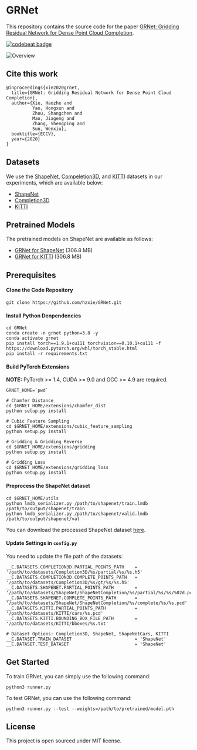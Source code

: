 # GRNet

This repository contains the source code for the paper [GRNet: Gridding Residual Network for Dense Point Cloud Completion](https://arxiv.org/abs/2006.03761).

[![codebeat badge](https://codebeat.co/badges/4e490a68-1a17-4274-a9f8-d7521458eb7f)](https://codebeat.co/projects/github-com-hzxie-grnet-master)

![Overview](https://www.infinitescript.com/projects/GRNet/GRNet-Overview.png)

## Cite this work

```
@inproceedings{xie2020grnet,
  title={GRNet: Gridding Residual Network for Dense Point Cloud Completion},
  author={Xie, Haozhe and 
          Yao, Hongxun and 
          Zhou, Shangchen and 
          Mao, Jiageng and 
          Zhang, Shengping and 
          Sun, Wenxiu},
  booktitle={ECCV},
  year={2020}
}
```

## Datasets

We use the [ShapeNet](https://www.shapenet.org/), [Compeletion3D](http://completion3d.stanford.edu/), and [KITTI](http://www.cvlibs.net/datasets/kitti/) datasets in our experiments, which are available below:

- [ShapeNet](https://drive.google.com/drive/folders/1P_W1tz5Q4ZLapUifuOE4rFAZp6L1XTJz)
- [Completion3D](http://download.cs.stanford.edu/downloads/completion3d/dataset2019.zip)
- [KITTI](https://drive.google.com/drive/folders/1fSu0_huWhticAlzLh3Ejpg8zxzqO1z-F)

## Pretrained Models

The pretrained models on ShapeNet are available as follows:

- [GRNet for ShapeNet](https://gateway.infinitescript.com/?fileName=GRNet-ShapeNet.pth) (306.8 MB)
- [GRNet for KITTI](https://gateway.infinitescript.com/?fileName=GRNet-KITTI.pth) (306.8 MB)

## Prerequisites

#### Clone the Code Repository

```
git clone https://github.com/hzxie/GRNet.git
```

#### Install Python Denpendencies

```
cd GRNet
conda create -n grnet python=3.8 -y
conda activate grnet
pip install torch==1.9.1+cu111 torchvision==0.10.1+cu111 -f https://download.pytorch.org/whl/torch_stable.html
pip install -r requirements.txt
```

#### Build PyTorch Extensions

**NOTE:** PyTorch >= 1.4, CUDA >= 9.0 and GCC >= 4.9 are required.

```
GRNET_HOME=`pwd`

# Chamfer Distance
cd $GRNET_HOME/extensions/chamfer_dist
python setup.py install

# Cubic Feature Sampling
cd $GRNET_HOME/extensions/cubic_feature_sampling
python setup.py install

# Gridding & Gridding Reverse
cd $GRNET_HOME/extensions/gridding
python setup.py install

# Gridding Loss
cd $GRNET_HOME/extensions/gridding_loss
python setup.py install
```

#### Preprocess the ShapeNet dataset

```
cd $GRNET_HOME/utils
python lmdb_serializer.py /path/to/shapenet/train.lmdb /path/to/output/shapenet/train
python lmdb_serializer.py /path/to/shapenet/valid.lmdb /path/to/output/shapenet/val
```

You can download the processed ShapeNet dataset [here](https://gateway.infinitescript.com/?fileName=ShapeNetCompletion).

#### Update Settings in `config.py`

You need to update the file path of the datasets:

```
__C.DATASETS.COMPLETION3D.PARTIAL_POINTS_PATH    = '/path/to/datasets/Completion3D/%s/partial/%s/%s.h5'
__C.DATASETS.COMPLETION3D.COMPLETE_POINTS_PATH   = '/path/to/datasets/Completion3D/%s/gt/%s/%s.h5'
__C.DATASETS.SHAPENET.PARTIAL_POINTS_PATH        = '/path/to/datasets/ShapeNet/ShapeNetCompletion/%s/partial/%s/%s/%02d.pcd'
__C.DATASETS.SHAPENET.COMPLETE_POINTS_PATH       = '/path/to/datasets/ShapeNet/ShapeNetCompletion/%s/complete/%s/%s.pcd'
__C.DATASETS.KITTI.PARTIAL_POINTS_PATH           = '/path/to/datasets/KITTI/cars/%s.pcd'
__C.DATASETS.KITTI.BOUNDING_BOX_FILE_PATH        = '/path/to/datasets/KITTI/bboxes/%s.txt'

# Dataset Options: Completion3D, ShapeNet, ShapeNetCars, KITTI
__C.DATASET.TRAIN_DATASET                        = 'ShapeNet'
__C.DATASET.TEST_DATASET                         = 'ShapeNet'
```

## Get Started

To train GRNet, you can simply use the following command:

```
python3 runner.py
```

To test GRNet, you can use the following command:

```
python3 runner.py --test --weights=/path/to/pretrained/model.pth
```

## License

This project is open sourced under MIT license.
